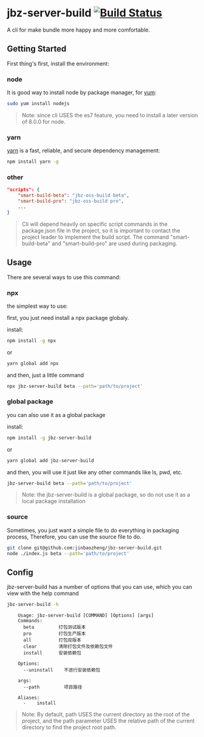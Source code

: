[yum]: http://yum.baseurl.org/wiki/
[yarn]:  https://yarnpkg.com/
[ci-img]:  https://travis-ci.org/cuppi/postcss-ketchup.svg
[ci]:      https://travis-ci.org/cuppi/postcss-ketchup
[npx]:   https://github.com/zkat/npx
[CSS]:     https://developer.mozilla.org/zh-CN/docs/Web/CSS
[postcss-loader]: https://github.com/postcss/postcss-loader
# jbz-server-build [![Build Status][ci-img]][ci]
A cli for make bundle more happy and more comfortable.

## Getting Started
First thing's first, install the environment:
### node
It is good way to install node by package manager, for [yum]: 
```bash
sudo yum install nodejs 
```
> Note: since cli USES the es7 feature, you need to install a later version of 8.0.0 for node. 
### yarn
[yarn] is a fast, reliable, and secure dependency management:
```bash
npm install yarn -g
```
### other
```json
"scripts": {
    "smart-build-beta": "jbz-oss-build beta",
    "smart-build-pro": "jbz-oss-build pro",
    ...
}
```
> Cli will depend heavily on specific script commands in the package.json file in the project, so it is important to contact the project leader to implement the build script.
> The command "smart-build-beta" and "smart-build-pro" are used during packaging.

## Usage

There are several ways to use this command:

### npx
the simplest way to use:

first, you just need install a npx package globaly.

install:
```bash
npm install -g npx
```
or
```bash
yarn global add npx
```
and then, just a little command

```bash
npx jbz-server-build beta --path='path/to/project'
```

### global package

you can also use it as a global package

install:
```bash
npm install -g jbz-server-build
```
or
```bash
yarn global add jbz-server-build
```
and then, you will use it just like any other commands like ls, pwd, etc.
```bash
jbz-server-build beta --path='path/to/project'
```
> Note: the jbz-server-build is a global package, so do not use it as a local package installation

### source

Sometimes, you just want a simple file to do everything in packaging process,
Therefore, you can use the source file to do.
```bash
git clone git@github.com:jinbaozheng/jbz-server-build.git
node ./index.js beta --path='path/to/project'
```

## Config
jbz-server-build has a number of options that you can use,
which you can view with the help command 
```bash
jbz-server-build -h
```

```text
    Usage: jbz-server-build [COMMAND] [Options] [args]
    Commands:
      beta         打包测试版本
      pro          打包生产版本
      all          打包双版本
      clear        清除打包文件及依赖包文件
      install      安装依赖包

    Options:
      --uninstall    不进行安装依赖包

    args:
      --path         项目路径

    Aliases:
      -    install
```
> Note: By default, path USES the current directory as the root of the project,
and the path parameter USES the relative path of the current directory to find the project root path.  